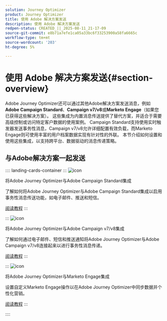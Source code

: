 ```yaml
---
solution: Journey Optimizer
product: Journey Optimizer
title: 使用 Adobe 解决方案发送
description: 使用 Adobe 解决方案发送
redpen-status: CREATED_||_2025-08-11_21-17-09
source-git-commit: e8b71a7efe1ca05a33bc6f33253900a58fa6665c
workflow-type: tm+mt
source-wordcount: '203'
ht-degree: 5%

---
```



# 使用 Adobe 解决方案发送{#section-overview}

Adobe Journey Optimizer还可以通过其他Adobe解决方案发送消息，例如&#x200B;**Adobe Campaign Standard**、**Campaign v7/v8**&#x200B;或&#x200B;**Marketo Engage**（如果您已获得这些解决方案）。 这些集成为内置消息传送提供了替代方案，并适合于需要高级控制或访问特定客户数据的使用案例。 Campaign Standard支持使用实时触发器发送事务性消息，Campaign v7/v8允许详细配置有效负载，而Marketo Engage则可使用丰富的用户档案数据实现有针对性的外联。 本节介绍如何设置和使用这些集成，以支持跨平台、数据驱动的消息传递策略。

## 与Adobe解决方案一起发送

:::: landing-cards-container
:::
![icon](https://cdn.experienceleague.adobe.com/icons/puzzle-piece.svg?lang=zh-Hans)

将Adobe Journey Optimizer与Adobe Campaign Standard集成

了解如何将Adobe Journey Optimizer与Adobe Campaign Standard集成以启用事务性消息传送功能，如电子邮件、推送和短信。

[阅读教程](../using/action/acs-action.md)
:::

:::
![icon](https://cdn.experienceleague.adobe.com/icons/puzzle-piece.svg?lang=zh-Hans)

将Adobe Journey Optimizer与Adobe Campaign v7/v8集成

了解如何通过电子邮件、短信和推送通知将Adobe Journey Optimizer与Adobe Campaign v7/v8连接起来以进行事务性消息传递。

[阅读教程](../using/action/acc-action.md)
:::

:::
![icon](https://cdn.experienceleague.adobe.com/icons/puzzle-piece.svg?lang=zh-Hans)

将Adobe Journey Optimizer与Marketo Engage集成

设置自定义Marketo Engage操作以在Adobe Journey Optimizer中同步数据并个性化营销。

[阅读教程](../using/action/marketo-engage.md)
:::

::::
